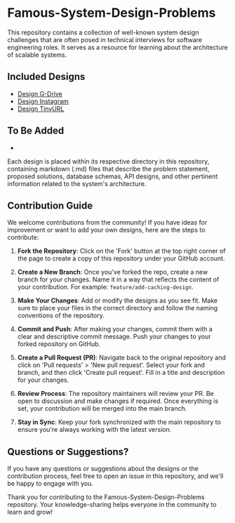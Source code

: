 # Famous-System-Design-Problems

This repository contains a collection of well-known system design challenges that are often posed in technical interviews for software engineering roles. It serves as a resource for learning about the architecture of scalable systems.

## Included Designs

- [Design G-Drive](https://github.com/khansamad99/System-Design-Questions-for-Interview/blob/main/Design%20G-Drive/design.md)
- [Design Instagram](https://github.com/khansamad99/System-Design-Questions-for-Interview/blob/main/Design%20Insta/Twitter/design.md)
- [Design TinyURL](https://github.com/khansamad99/System-Design-Questions-for-Interview/blob/main/Design%20TinyURL/design.md)



## To Be Added

- 
Each design is placed within its respective directory in this repository, containing markdown (.md) files that describe the problem statement, proposed solutions, database schemas, API designs, and other pertinent information related to the system's architecture.

## Contribution Guide

We welcome contributions from the community! If you have ideas for improvement or want to add your own designs, here are the steps to contribute:

1. **Fork the Repository**: Click on the 'Fork' button at the top right corner of the page to create a copy of this repository under your GitHub account.

2. **Create a New Branch**: Once you've forked the repo, create a new branch for your changes. Name it in a way that reflects the content of your contribution. For example: `feature/add-caching-design`.

3. **Make Your Changes**: Add or modify the designs as you see fit. Make sure to place your files in the correct directory and follow the naming conventions of the repository.

4. **Commit and Push**: After making your changes, commit them with a clear and descriptive commit message. Push your changes to your forked repository on GitHub.

5. **Create a Pull Request (PR)**: Navigate back to the original repository and click on 'Pull requests' > 'New pull request'. Select your fork and branch, and then click 'Create pull request'. Fill in a title and description for your changes.

6. **Review Process**: The repository maintainers will review your PR. Be open to discussion and make changes if required. Once everything is set, your contribution will be merged into the main branch.

7. **Stay in Sync**: Keep your fork synchronized with the main repository to ensure you're always working with the latest version.

## Questions or Suggestions?

If you have any questions or suggestions about the designs or the contribution process, feel free to open an issue in this repository, and we'll be happy to engage with you.

Thank you for contributing to the Famous-System-Design-Problems repository. Your knowledge-sharing helps everyone in the community to learn and grow!

